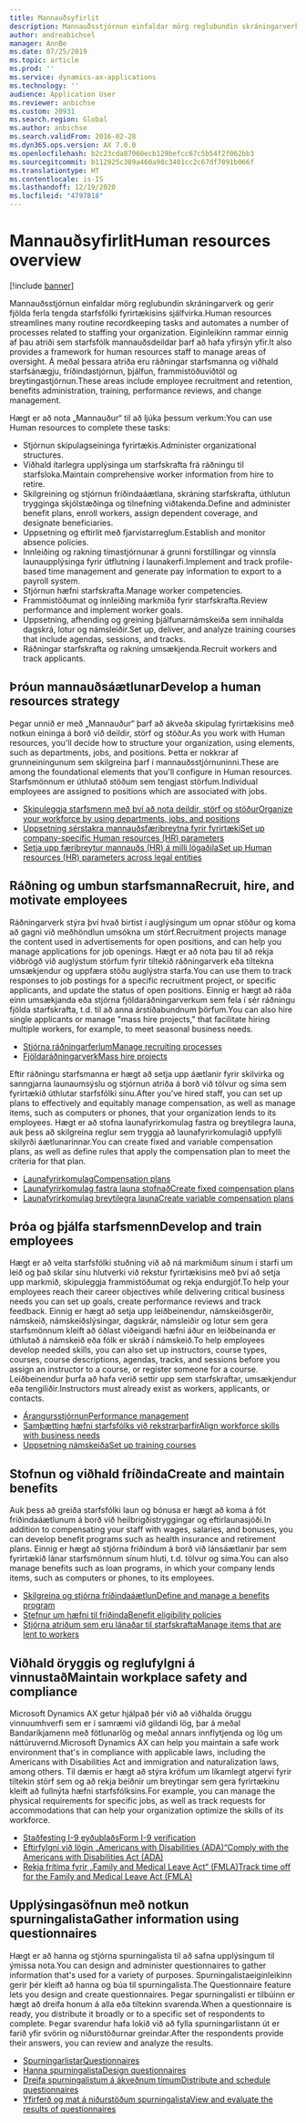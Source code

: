 ```yaml
---
title: Mannauðsyfirlit
description: Mannauðsstjórnun einfaldar mörg reglubundin skráningarverk og gerir fjölda ferla tengda starfsfólki fyrirtækisins sjálfvirka. Eiginleikinn rammar einnig af þau atriði sem starfsfólk mannauðsdeildar þarf að hafa yfirsýn yfir. Á meðal þessara atriða eru ráðningar starfsmanna og viðhald starfsánægju, fríðindastjórnun, þjálfun, frammistöðuviðtöl og breytingastjórnun.
author: andreabichsel
manager: AnnBe
ms.date: 07/25/2019
ms.topic: article
ms.prod: ''
ms.service: dynamics-ax-applications
ms.technology: ''
audience: Application User
ms.reviewer: anbichse
ms.custom: 20931
ms.search.region: Global
ms.author: anbichse
ms.search.validFrom: 2016-02-28
ms.dyn365.ops.version: AX 7.0.0
ms.openlocfilehash: b2c23cda87060ecb129befcc67c5b54f2f062bb3
ms.sourcegitcommit: b112925c389a460a98c3401cc2c67df7091b066f
ms.translationtype: HT
ms.contentlocale: is-IS
ms.lasthandoff: 12/19/2020
ms.locfileid: "4797818"
---
```

# <a name="human-resources-overview"></a><span data-ttu-id="b75d7-105">Mannauðsyfirlit</span><span class="sxs-lookup"><span data-stu-id="b75d7-105">Human resources overview</span></span>

[!include [banner](../includes/banner.md)]

<span data-ttu-id="b75d7-106">Mannauðsstjórnun einfaldar mörg reglubundin skráningarverk og gerir fjölda ferla tengda starfsfólki fyrirtækisins sjálfvirka.</span><span class="sxs-lookup"><span data-stu-id="b75d7-106">Human resources streamlines many routine recordkeeping tasks and automates a number of processes related to staffing your organization.</span></span> <span data-ttu-id="b75d7-107">Eiginleikinn rammar einnig af þau atriði sem starfsfólk mannauðsdeildar þarf að hafa yfirsýn yfir.</span><span class="sxs-lookup"><span data-stu-id="b75d7-107">It also provides a framework for human resources staff to manage areas of oversight.</span></span> <span data-ttu-id="b75d7-108">Á meðal þessara atriða eru ráðningar starfsmanna og viðhald starfsánægju, fríðindastjórnun, þjálfun, frammistöðuviðtöl og breytingastjórnun.</span><span class="sxs-lookup"><span data-stu-id="b75d7-108">These areas include employee recruitment and retention, benefits administration, training, performance reviews, and change management.</span></span>

<span data-ttu-id="b75d7-109">Hægt er að nota „Mannauður“ til að ljúka þessum verkum:</span><span class="sxs-lookup"><span data-stu-id="b75d7-109">You can use Human resources to complete these tasks:</span></span>

+ <span data-ttu-id="b75d7-110">Stjórnun skipulagseininga fyrirtækis.</span><span class="sxs-lookup"><span data-stu-id="b75d7-110">Administer organizational structures.</span></span>
+ <span data-ttu-id="b75d7-111">Viðhald ítarlegra upplýsinga um starfskrafta frá ráðningu til starfsloka.</span><span class="sxs-lookup"><span data-stu-id="b75d7-111">Maintain comprehensive worker information from hire to retire.</span></span>
+ <span data-ttu-id="b75d7-112">Skilgreining og stjórnun fríðindaáætlana, skráning starfskrafta, úthlutun trygginga skjólstæðinga og tilnefning viðtakenda.</span><span class="sxs-lookup"><span data-stu-id="b75d7-112">Define and administer benefit plans, enroll workers, assign dependent coverage, and designate beneficiaries.</span></span>
+ <span data-ttu-id="b75d7-113">Uppsetning og eftirlit með fjarvistarreglum.</span><span class="sxs-lookup"><span data-stu-id="b75d7-113">Establish and monitor absence policies.</span></span>
+ <span data-ttu-id="b75d7-114">Innleiðing og rakning tímastjórnunar á grunni forstillingar og vinnsla launaupplýsinga fyrir útflutning í launakerfi.</span><span class="sxs-lookup"><span data-stu-id="b75d7-114">Implement and track profile-based time management and generate pay information to export to a payroll system.</span></span>
+ <span data-ttu-id="b75d7-115">Stjórnun hæfni starfskrafta.</span><span class="sxs-lookup"><span data-stu-id="b75d7-115">Manage worker competencies.</span></span>
+ <span data-ttu-id="b75d7-116">Frammistöðumat og innleiðing markmiða fyrir starfskrafta.</span><span class="sxs-lookup"><span data-stu-id="b75d7-116">Review performance and implement worker goals.</span></span>
+ <span data-ttu-id="b75d7-117">Uppsetning, afhending og greining þjálfunarnámskeiða sem innihalda dagskrá, lotur og námsleiðir.</span><span class="sxs-lookup"><span data-stu-id="b75d7-117">Set up, deliver, and analyze training courses that include agendas, sessions, and tracks.</span></span>
+ <span data-ttu-id="b75d7-118">Ráðningar starfskrafta og rakning umsækjenda.</span><span class="sxs-lookup"><span data-stu-id="b75d7-118">Recruit workers and track applicants.</span></span>

## <a name="develop-a-human-resources-strategy"></a><span data-ttu-id="b75d7-119">Þróun mannauðsáætlunar</span><span class="sxs-lookup"><span data-stu-id="b75d7-119">Develop a human resources strategy</span></span>

<span data-ttu-id="b75d7-120">Þegar unnið er með „Mannauður“ þarf að ákveða skipulag fyrirtækisins með notkun eininga á borð við deildir, störf og stöður.</span><span class="sxs-lookup"><span data-stu-id="b75d7-120">As you work with Human resources, you'll decide how to structure your organization, using elements, such as departments, jobs, and positions.</span></span> <span data-ttu-id="b75d7-121">Þetta er nokkrar af grunneiningunum sem skilgreina þarf í mannauðsstjórnuninni.</span><span class="sxs-lookup"><span data-stu-id="b75d7-121">These are among the foundational elements that you'll configure in Human resources.</span></span> <span data-ttu-id="b75d7-122">Starfsmönnum er úthlutað stöðum sem tengjast störfum.</span><span class="sxs-lookup"><span data-stu-id="b75d7-122">Individual employees are assigned to positions which are associated with jobs.</span></span>

- [<span data-ttu-id="b75d7-123">Skipuleggja starfsmenn með því að nota deildir, störf og stöður</span><span class="sxs-lookup"><span data-stu-id="b75d7-123">Organize your workforce by using departments, jobs, and positions</span></span>](../../../talent/departments-jobs-positions.md)
- [<span data-ttu-id="b75d7-124">Uppsetning sérstakra mannauðsfæribreytna fyrir fyrirtæki</span><span class="sxs-lookup"><span data-stu-id="b75d7-124">Set up company-specific Human resources (HR) parameters</span></span>](../../../talent/set-up-company-specific-hr-parameters.md)
- [<span data-ttu-id="b75d7-125">Setja upp færibreytur mannauðs (HR) á milli lögaðila</span><span class="sxs-lookup"><span data-stu-id="b75d7-125">Set up Human resources (HR) parameters across legal entities</span></span>](../../../talent/set-up-hr-parameters-across-legal-entities.md)

## <a name="recruit-hire-and-motivate-employees"></a><span data-ttu-id="b75d7-126">Ráðning og umbun starfsmanna</span><span class="sxs-lookup"><span data-stu-id="b75d7-126">Recruit, hire, and motivate employees</span></span>

<span data-ttu-id="b75d7-127">Ráðningarverk stýra því hvað birtist í auglýsingum um opnar stöður og koma að gagni við meðhöndlun umsókna um störf.</span><span class="sxs-lookup"><span data-stu-id="b75d7-127">Recruitment projects manage the content used in advertisements for open positions, and can help you manage applications for job openings.</span></span> <span data-ttu-id="b75d7-128">Hægt er að nota þau til að rekja viðbrögð við auglýstum störfum fyrir tiltekið ráðningarverk eða tiltekna umsækjendur og uppfæra stöðu auglýstra starfa.</span><span class="sxs-lookup"><span data-stu-id="b75d7-128">You can use them to track responses to job postings for a specific recruitment project, or specific applicants, and update the status of open positions.</span></span> <span data-ttu-id="b75d7-129">Einnig er hægt að ráða einn umsækjanda eða stjórna fjöldaráðningarverkum sem fela í sér ráðningu fjölda starfskrafta, t.d. til að anna árstíðabundnum þörfum.</span><span class="sxs-lookup"><span data-stu-id="b75d7-129">You can also hire single applicants or manage "mass hire projects," that facilitate hiring multiple workers, for example, to meet seasonal business needs.</span></span>

- [<span data-ttu-id="b75d7-130">Stjórna ráðningarferlum</span><span class="sxs-lookup"><span data-stu-id="b75d7-130">Manage recruiting processes</span></span>](manage-recruiting-process.md)
- [<span data-ttu-id="b75d7-131">Fjöldaráðningarverk</span><span class="sxs-lookup"><span data-stu-id="b75d7-131">Mass hire projects</span></span>](mass-hire-projects.md) 

<span data-ttu-id="b75d7-132">Eftir ráðningu starfsmanna er hægt að setja upp áætlanir fyrir skilvirka og sanngjarna launaumsýslu og stjórnun atriða á borð við tölvur og síma sem fyrirtækið úthlutar starfsfólki sínu.</span><span class="sxs-lookup"><span data-stu-id="b75d7-132">After you've hired staff, you can set up plans to effectively and equitably manage compensation, as well as manage items, such as computers or phones, that your organization lends to its employees.</span></span> <span data-ttu-id="b75d7-133">Hægt er að stofna launafyrirkomulag fastra og breytilegra launa, auk þess að skilgreina reglur sem tryggja að launafyrirkomulagið uppfylli skilyrði áætlunarinnar.</span><span class="sxs-lookup"><span data-stu-id="b75d7-133">You can create fixed and variable compensation plans, as well as define rules that apply the compensation plan to meet the criteria for that plan.</span></span>

- [<span data-ttu-id="b75d7-134">Launafyrirkomulag</span><span class="sxs-lookup"><span data-stu-id="b75d7-134">Compensation plans</span></span>](../../../talent/compensation-plans.md)
- [<span data-ttu-id="b75d7-135">Launafyrirkomulag fastra launa stofnað</span><span class="sxs-lookup"><span data-stu-id="b75d7-135">Create fixed compensation plans</span></span>](../../../talent/create-fixed-compensation-plans.md)
- [<span data-ttu-id="b75d7-136">Launafyrirkomulag breytilegra launa</span><span class="sxs-lookup"><span data-stu-id="b75d7-136">Create variable compensation plans</span></span>](../../../talent/create-variable-compensation-plans.md)

## <a name="develop-and-train-employees"></a><span data-ttu-id="b75d7-137">Þróa og þjálfa starfsmenn</span><span class="sxs-lookup"><span data-stu-id="b75d7-137">Develop and train employees</span></span>

<span data-ttu-id="b75d7-138">Hægt er að veita starfsfólki stuðning við að ná markmiðum sínum í starfi um leið og það skilar sínu hlutverki við rekstur fyrirtækisins með því að setja upp markmið, skipuleggja frammistöðumat og rekja endurgjöf.</span><span class="sxs-lookup"><span data-stu-id="b75d7-138">To help your employees reach their career objectives while delivering critical business needs you can set up goals, create performance reviews and track feedback.</span></span> <span data-ttu-id="b75d7-139">Einnig er hægt að setja upp leiðbeinendur, námskeiðsgerðir, námskeið, námskeiðslýsingar, dagskrár, námsleiðir og lotur sem gera starfsmönnum kleift að öðlast viðeigandi hæfni áður en leiðbeinanda er úthlutað á námskeið eða fólk er skráð í námskeið.</span><span class="sxs-lookup"><span data-stu-id="b75d7-139">To help employees develop needed skills, you can also set up instructors, course types, courses, course descriptions, agendas, tracks, and sessions before you assign an instructor to a course, or register someone for a course.</span></span> <span data-ttu-id="b75d7-140">Leiðbeinendur þurfa að hafa verið settir upp sem starfskraftar, umsækjendur eða tengiliðir.</span><span class="sxs-lookup"><span data-stu-id="b75d7-140">Instructors must already exist as workers, applicants, or contacts.</span></span>

- [<span data-ttu-id="b75d7-141">Árangursstjórnun</span><span class="sxs-lookup"><span data-stu-id="b75d7-141">Performance management</span></span>](../../../talent/performance-management-overview.md)
- [<span data-ttu-id="b75d7-142">Samþætting hæfni starfsfólks við rekstrarþarfir</span><span class="sxs-lookup"><span data-stu-id="b75d7-142">Align workforce skills with business needs</span></span>](../../../talent/skills.md)
- [<span data-ttu-id="b75d7-143">Uppsetning námskeiða</span><span class="sxs-lookup"><span data-stu-id="b75d7-143">Set up training courses</span></span>](../../../talent/courses.md)

## <a name="create-and-maintain-benefits"></a><span data-ttu-id="b75d7-144">Stofnun og viðhald fríðinda</span><span class="sxs-lookup"><span data-stu-id="b75d7-144">Create and maintain benefits</span></span>

<span data-ttu-id="b75d7-145">Auk þess að greiða starfsfólki laun og bónusa er hægt að koma á fót fríðindaáætlunum á borð við heilbrigðistryggingar og eftirlaunasjóði.</span><span class="sxs-lookup"><span data-stu-id="b75d7-145">In addition to compensating your staff with wages, salaries, and bonuses, you can develop benefit programs such as health insurance and retirement plans.</span></span> <span data-ttu-id="b75d7-146">Einnig er hægt að stjórna fríðindum á borð við lánsáætlanir þar sem fyrirtækið lánar starfsmönnum sínum hluti, t.d. tölvur og síma.</span><span class="sxs-lookup"><span data-stu-id="b75d7-146">You can also manage benefits such as loan programs, in which your company lends items, such as computers or phones, to its employees.</span></span>

- [<span data-ttu-id="b75d7-147">Skilgreina og stjórna fríðindaáætlun</span><span class="sxs-lookup"><span data-stu-id="b75d7-147">Define and manage a benefits program</span></span>](../../../talent/manage-benefit-program.md)
- [<span data-ttu-id="b75d7-148">Stefnur um hæfni til fríðinda</span><span class="sxs-lookup"><span data-stu-id="b75d7-148">Benefit eligibility policies</span></span>](../../../talent/benefit-eligibility-policies.md)
- [<span data-ttu-id="b75d7-149">Stjórna atriðum sem eru lánaðar til starfskrafta</span><span class="sxs-lookup"><span data-stu-id="b75d7-149">Manage items that are lent to workers</span></span>](../../../talent/loan-items.md)

## <a name="maintain-workplace-safety-and-compliance"></a><span data-ttu-id="b75d7-150">Viðhald öryggis og reglufylgni á vinnustað</span><span class="sxs-lookup"><span data-stu-id="b75d7-150">Maintain workplace safety and compliance</span></span>

<span data-ttu-id="b75d7-151">Microsoft Dynamics AX getur hjálpað þér við að viðhalda öruggu vinnuumhverfi sem er í samræmi við gildandi lög, þar á meðal Bandaríkjamenn með fötlunarlög og meðal annars innflytjenda og lög um náttúruvernd.</span><span class="sxs-lookup"><span data-stu-id="b75d7-151">Microsoft Dynamics AX can help you maintain a safe work environment that's in compliance with applicable laws, including the Americans with Disabilities Act and immigration and naturalization laws, among others.</span></span> <span data-ttu-id="b75d7-152">Til dæmis er hægt að stýra kröfum um líkamlegt atgervi fyrir tiltekin störf sem og að rekja beiðnir um breytingar sem gera fyrirtækinu kleift að fullnýta hæfni starfsfólksins.</span><span class="sxs-lookup"><span data-stu-id="b75d7-152">For example, you can manage the physical requirements for specific jobs, as well as track requests for accommodations that can help your organization optimize the skills of its workforce.</span></span>

- [<span data-ttu-id="b75d7-153">Staðfesting I-9 eyðublaðs</span><span class="sxs-lookup"><span data-stu-id="b75d7-153">Form I-9 verification</span></span>](localizations/noam-usa-form-i-9-verification.md)
- [<span data-ttu-id="b75d7-154">Eftirfylgni við lögin „Americans with Disabilities (ADA)“</span><span class="sxs-lookup"><span data-stu-id="b75d7-154">Comply with the Americans with Disabilities Act (ADA)</span></span>](localizations/noam-usa-comply-ada.md)
- [<span data-ttu-id="b75d7-155">Rekja frítíma fyrir „Family and Medical Leave Act“ (FMLA)</span><span class="sxs-lookup"><span data-stu-id="b75d7-155">Track time off for the Family and Medical Leave Act (FMLA)</span></span>](localizations/noam-usa-track-time-for-fmla.md)

## <a name="gather-information-using-questionnaires"></a><span data-ttu-id="b75d7-156">Upplýsingasöfnun með notkun spurningalista</span><span class="sxs-lookup"><span data-stu-id="b75d7-156">Gather information using questionnaires</span></span>

<span data-ttu-id="b75d7-157">Hægt er að hanna og stjórna spurningalista til að safna upplýsingum til ýmissa nota.</span><span class="sxs-lookup"><span data-stu-id="b75d7-157">You can design and administer questionnaires to gather information that's used for a variety of purposes.</span></span> <span data-ttu-id="b75d7-158">Spurningalistaeiginleikinn gerir þér kleift að hanna og búa til spurningalista.</span><span class="sxs-lookup"><span data-stu-id="b75d7-158">The Questionnaire feature lets you design and create questionnaires.</span></span> <span data-ttu-id="b75d7-159">Þegar spurningalisti er tilbúinn er hægt að dreifa honum á alla eða tiltekinn svarenda.</span><span class="sxs-lookup"><span data-stu-id="b75d7-159">When a questionnaire is ready, you distribute it broadly or to a specific set of respondents to complete.</span></span> <span data-ttu-id="b75d7-160">Þegar svarendur hafa lokið við að fylla spurningarlistann út er farið yfir svörin og niðurstöðurnar greindar.</span><span class="sxs-lookup"><span data-stu-id="b75d7-160">After the respondents provide their answers, you can review and analyze the results.</span></span>

- [<span data-ttu-id="b75d7-161">Spurningarlistar</span><span class="sxs-lookup"><span data-stu-id="b75d7-161">Questionnaires</span></span>](../../../talent/questionnaires.md)
- [<span data-ttu-id="b75d7-162">Hanna spurningalista</span><span class="sxs-lookup"><span data-stu-id="b75d7-162">Design questionnaires</span></span>](../../../talent/design-questionnaires.md)
- [<span data-ttu-id="b75d7-163">Dreifa spurningalistum á ákveðnum tímum</span><span class="sxs-lookup"><span data-stu-id="b75d7-163">Distribute and schedule questionnaires</span></span>](../../../talent/distribute-questionnaires.md)
- [<span data-ttu-id="b75d7-164">Yfirferð og mat á niðurstöðum spurningalista</span><span class="sxs-lookup"><span data-stu-id="b75d7-164">View and evaluate the results of questionnaires</span></span>](../../../talent/evaluate-questionnaire-results.md)
